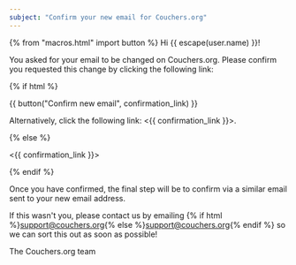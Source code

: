 ```yaml
---
subject: "Confirm your new email for Couchers.org"
---
```


{% from "macros.html" import button %}
Hi {{ escape(user.name) }}!

You asked for your email to be changed on Couchers.org. Please confirm you requested this change by clicking the following link:

{% if html %}

{{ button("Confirm new email", confirmation_link) }}

Alternatively, click the following link: <{{ confirmation_link }}>.

{% else %}

<{{ confirmation_link }}>

{% endif %}

Once you have confirmed, the final step will be to confirm via a similar email sent to your new email address.


If this wasn't you, please contact us by emailing {% if html %}<a href="mailto:support@couchers.org">support@couchers.org</a>{% else %}<support@couchers.org>{% endif %} so we can sort this out as soon as possible!

The Couchers.org team
